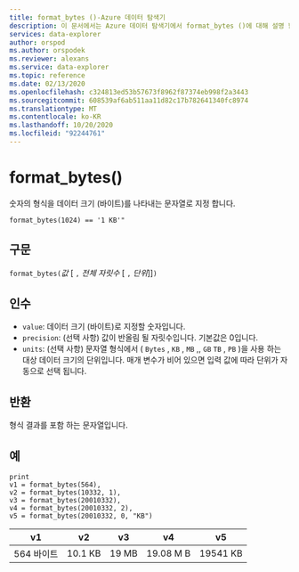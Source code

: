 ```yaml
---
title: format_bytes ()-Azure 데이터 탐색기
description: 이 문서에서는 Azure 데이터 탐색기에서 format_bytes ()에 대해 설명 합니다.
services: data-explorer
author: orspod
ms.author: orspodek
ms.reviewer: alexans
ms.service: data-explorer
ms.topic: reference
ms.date: 02/13/2020
ms.openlocfilehash: c324813ed53b57673f8962f87374eb998f2a3443
ms.sourcegitcommit: 608539af6ab511aa11d82c17b782641340fc8974
ms.translationtype: MT
ms.contentlocale: ko-KR
ms.lasthandoff: 10/20/2020
ms.locfileid: "92244761"
---
```

# <a name="format_bytes"></a>format_bytes()

숫자의 형식을 데이터 크기 (바이트)를 나타내는 문자열로 지정 합니다.

```kusto
format_bytes(1024) == '1 KB'"
```

## <a name="syntax"></a>구문

`format_bytes(`*값* [ `,` *전체 자릿수* [ `,` *단위*]]`)`

## <a name="arguments"></a>인수

* `value`: 데이터 크기 (바이트)로 지정할 숫자입니다.
* `precision`: (선택 사항) 값이 반올림 될 자릿수입니다. 기본값은 0입니다.
* `units`: (선택 사항) 문자열 형식에서 ( `Bytes` , `KB` , `MB` ,, `GB` `TB` , `PB` )을 사용 하는 대상 데이터 크기의 단위입니다. 매개 변수가 비어 있으면 입력 값에 따라 단위가 자동으로 선택 됩니다.

## <a name="returns"></a>반환

형식 결과를 포함 하는 문자열입니다.

## <a name="examples"></a>예

<!-- csl: https://help.kusto.windows.net/Samples -->
```kusto
print 
v1 = format_bytes(564),
v2 = format_bytes(10332, 1),
v3 = format_bytes(20010332),
v4 = format_bytes(20010332, 2),
v5 = format_bytes(20010332, 0, "KB")
```

|v1|v2|v3|v4|v5|
|---|---|---|---|---|
|564 바이트|10.1 KB|19 MB|19.08 M B|19541 KB|
